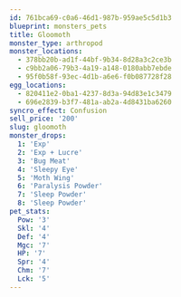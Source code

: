 ```yaml
---
id: 761bca69-c0a6-46d1-987b-959ae5c5d1b3
blueprint: monsters_pets
title: Gloomoth
monster_type: arthropod
monster_locations:
  - 378bb20b-ad1f-44bf-9b34-8d28a3c2ce3b
  - c9bb2a06-79b3-4a19-a148-0180abb7ebde
  - 95f0b58f-93ec-4d1b-a6e6-f0b087728f28
egg_locations:
  - 820411e2-0ba1-4237-8d3a-94d83e1c3479
  - 696e2839-b3f7-481a-ab2a-4d8431ba6260
syncro_effect: Confusion
sell_price: '200'
slug: gloomoth
monster_drops:
  1: 'Exp'
  2: 'Exp + Lucre'
  3: 'Bug Meat'
  4: 'Sleepy Eye'
  5: 'Moth Wing'
  6: 'Paralysis Powder'
  7: 'Sleep Powder'
  8: 'Sleep Powder'
pet_stats:
  Pow: '3'
  Skl: '4'
  Def: '4'
  Mgc: '7'
  HP: '7'
  Spr: '4'
  Chm: '7'
  Lck: '5'
---
```

